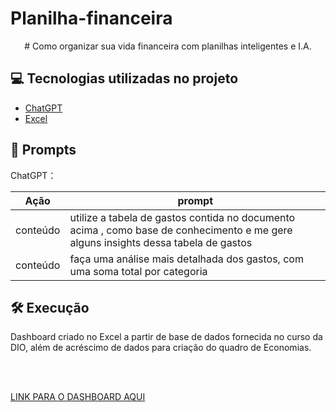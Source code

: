 # Planilha-financeira
</p>


<p align="center">
# Como organizar sua vida financeira com planilhas inteligentes e I.A.


## 💻 Tecnologias utilizadas no projeto

- [ChatGPT](https://chat.openai.com/) 
- [Excel](https://www.microsoft.com/pt-br/microsoft-365/excel)

## 🧠 Prompts


ChatGPT：

|   Ação   | prompt                                                                                                                                                                                                                                                                         |
| :------: | ------------------------------------------------------------------------------------------------------------------------------------------------------------------------------------------------------------------------------------------------------------------------------ |
| conteúdo | utilize a tabela de gastos contida no documento acima , como base de conhecimento e me gere alguns insights dessa tabela de gastos                                                        |
| conteúdo | faça uma análise mais detalhada dos gastos, com uma soma total por categoria |


## 🛠️ Execução

Dashboard criado no Excel a partir de base de dados fornecida no curso da DIO, além de acréscimo de dados para criação do quadro de Economias.

</p>
<br/><br/>
<p>

[LINK PARA O DASHBOARD AQUI](https://github.com/mmsugimati/Planilha-financeira/blob/main/planilha%20financeira.xlsx)
